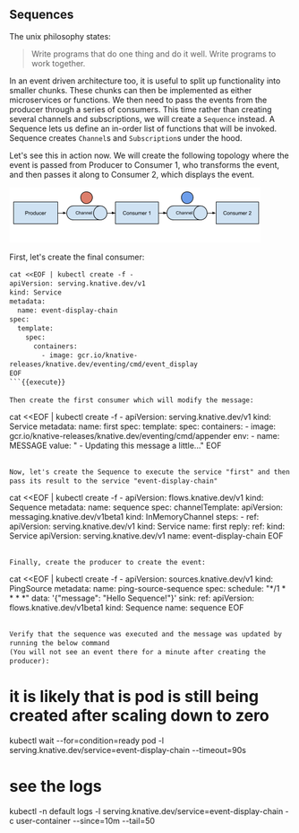 ## Sequences
The unix philosophy states:
> Write programs that do one thing and do it well. Write programs to work together.

In an event driven architecture too, it is useful to split up functionality into smaller chunks. These chunks can then be implemented as either microservices
or functions. We then need to pass the events from the producer through a series of consumers. This time rather than creating several channels and subscriptions, we
will create a `Sequence` instead. A Sequence lets us define an in-order list of functions that will be invoked. Sequence creates `Channel`s and `Subscription`s under the hood.

Let's see this in action now. We will create the following topology where the event is passed from Producer to Consumer 1, who transforms the event, and then passes it
along to Consumer 2, which displays the event.

![seq](assets/sequence.png)

First, let's create the final consumer:

```
cat <<EOF | kubectl create -f -
apiVersion: serving.knative.dev/v1
kind: Service
metadata:
  name: event-display-chain
spec:
  template:
    spec:
      containers:
        - image: gcr.io/knative-releases/knative.dev/eventing/cmd/event_display
EOF
```{{execute}}

Then create the first consumer which will modify the message:

```
cat <<EOF | kubectl create -f -
apiVersion: serving.knative.dev/v1
kind: Service
metadata:
  name: first
spec:
  template:
    spec:
      containers:
        - image: gcr.io/knative-releases/knative.dev/eventing/cmd/appender
          env:
            - name: MESSAGE
              value: " - Updating this message a little..."
EOF
```{{execute}}

Now, let's create the Sequence to execute the service "first" and then pass its result to the service "event-display-chain"

```
cat <<EOF | kubectl create -f -
apiVersion: flows.knative.dev/v1
kind: Sequence
metadata:
  name: sequence
spec:
  channelTemplate:
    apiVersion: messaging.knative.dev/v1beta1
    kind: InMemoryChannel
  steps:
    - ref:
        apiVersion: serving.knative.dev/v1
        kind: Service
        name: first
  reply:
    ref:
      kind: Service
      apiVersion: serving.knative.dev/v1
      name: event-display-chain
EOF
```{{execute}}

Finally, create the producer to create the event:

```
cat <<EOF | kubectl create -f -
apiVersion: sources.knative.dev/v1
kind: PingSource
metadata:
  name: ping-source-sequence
spec:
  schedule: "*/1 * * * *"
  data: '{"message": "Hello Sequence!"}'
  sink:
    ref:
      apiVersion: flows.knative.dev/v1beta1
      kind: Sequence
      name: sequence
EOF
```{{execute}}

Verify that the sequence was executed and the message was updated by running the below command
(You will not see an event there for a minute after creating the producer):

```
# it is likely that is pod is still being created after scaling down to zero
kubectl wait --for=condition=ready pod -l serving.knative.dev/service=event-display-chain --timeout=90s
# see the logs
kubectl -n default logs -l serving.knative.dev/service=event-display-chain -c user-container --since=10m --tail=50
```{{execute}}
